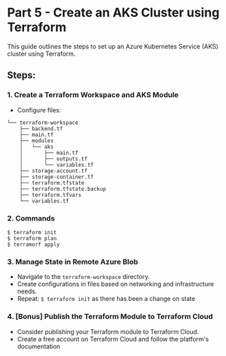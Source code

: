 # Part 5 - Create an AKS Cluster using Terraform

This guide outlines the steps to set up an Azure Kubernetes Service (AKS) cluster using Terraform.  

## Steps:

### 1. Create a Terraform Workspace and AKS Module

- Configure files:

```
└── terraform-workspace
    ├── backend.tf
    ├── main.tf
    ├── modules
    │   └── aks
    │       ├── main.tf
    │       ├── outputs.tf
    │       └── variables.tf
    ├── storage-account.tf
    ├── storage-container.tf
    ├── terraform.tfstate
    ├── terraform.tfstate.backup
    ├── terraform.tfvars
    └── variables.tf
```

### 2. Commands
```
$ terraform init
$ terraform plan
$ terramorf apply

```

### 3. Manage State in Remote Azure Blob

- Navigate to the `terraform-workspace` directory.
- Create configurations in files based on networking and infrastructure needs.
- Repeat: `$ terraform init` as there has been a change on state

### 4. [Bonus] Publish the Terraform Module to Terraform Cloud

- Consider publishing your Terraform module to Terraform Cloud.
- Create a free account on Terraform Cloud and follow the platform's documentation  

 
 